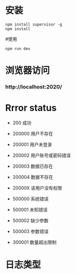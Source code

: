 # 安装
```
npm install supervisor -g
npm install
```
#使用
```
npm run dev
```
# 浏览器访问
### http://localhost:2020/

# Rrror status
* 200 成功
* 200000 用户不存在
* 200001 用户未登录
* 200002 用户账号或密码错误
* 200003 数据已存在
* 200004 数据不存在

* 20000X 该用户没有权限
* 500000 系统错误
* 500001 未知错误
* 500002 缺少参数
* 500003 参数错误
* 300001 数量超出限制

# 日志类型




